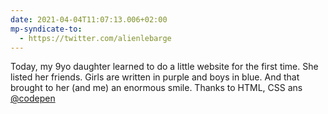 ```yaml
---
date: 2021-04-04T11:07:13.006+02:00
mp-syndicate-to:
  - https://twitter.com/alienlebarge
---
```

Today, my 9yo daughter learned to do a little website for the first time. She listed her friends. Girls are written in purple and boys in blue. And that brought to her (and me) an enormous smile.
Thanks to HTML, CSS ans [@codepen](https://twitter.com/codepen)
